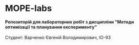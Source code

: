 # MOPE-labs

#### Репозиторій для лабораторних робіт з дисципліни "Методи оптимізації та планування експерименту"
Студент: Варченко Євгеній Володимирович, ІО-93

